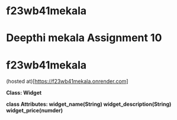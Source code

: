 # f23wb41mekala
# Deepthi mekala Assignment 10
# f23wb41mekala
(hosted at)[https://f23wb41mekala.onrender.com]

**Class: Widget**

**class Attributes: widget_name(String) widget_description(String) widget_price(numder)**

